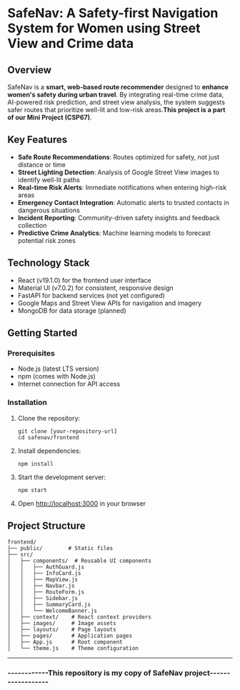 # SafeNav: A Safety-first Navigation System for Women using Street View and Crime data

## Overview
SafeNav is a **smart, web-based route recommender** designed to **enhance women's safety during urban travel**. By integrating real-time crime data, AI-powered risk prediction, and street view analysis, the system suggests safer routes that prioritize well-lit and low-risk areas.**This project is a part of our Mini Project (CSP67)**.

## Key Features
- **Safe Route Recommendations**: Routes optimized for safety, not just distance or time
- **Street Lighting Detection**: Analysis of Google Street View images to identify well-lit paths
- **Real-time Risk Alerts**: Immediate notifications when entering high-risk areas
- **Emergency Contact Integration**: Automatic alerts to trusted contacts in dangerous situations
- **Incident Reporting**: Community-driven safety insights and feedback collection
- **Predictive Crime Analytics**: Machine learning models to forecast potential risk zones

## Technology Stack
- React (v19.1.0) for the frontend user interface
- Material UI (v7.0.2) for consistent, responsive design
- FastAPI for backend services (not yet configured)
- Google Maps and Street View APIs for navigation and imagery
- MongoDB for data storage (planned)

## Getting Started

### Prerequisites
- Node.js (latest LTS version)
- npm (comes with Node.js)
- Internet connection for API access

### Installation
1. Clone the repository:
   ```
   git clone [your-repository-url]
   cd safenav/frontend
   ```

2. Install dependencies:
   ```
   npm install
   ```

3. Start the development server:
   ```
   npm start
   ```

4. Open [http://localhost:3000](http://localhost:3000) in your browser

## Project Structure
```
frontend/
├── public/        # Static files
├── src/
│   ├── components/  # Reusable UI components
│   │   ├── AuthGuard.js
│   │   ├── InfoCard.js
│   │   ├── MapView.js
│   │   ├── Navbar.js
│   │   ├── RouteForm.js
│   │   ├── Sidebar.js
│   │   ├── SummaryCard.js
│   │   └── WelcomeBanner.js
│   ├── context/    # React context providers
│   ├── images/     # Image assets
│   ├── layouts/    # Page layouts
│   ├── pages/      # Application pages
│   ├── App.js      # Root component
│   └── theme.js    # Theme configuration
```

----

### ------------This repository is my copy of SafeNav project------------------
